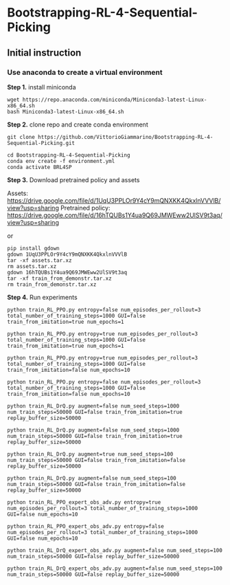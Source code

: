 # Bootstrapping-RL-4-Sequential-Picking

## Initial instruction

### Use anaconda to create a virtual environment

**Step 1.** install miniconda

```shell
wget https://repo.anaconda.com/miniconda/Miniconda3-latest-Linux-x86_64.sh
bash Miniconda3-latest-Linux-x86_64.sh
```

**Step 2.** clone repo and create conda environment

```shell
git clone https://github.com/VittorioGiammarino/Bootstrapping-RL-4-Sequential-Picking.git
```

```shell
cd Bootstrapping-RL-4-Sequential-Picking
conda env create -f environment.yml
conda activate BRL4SP
```

**Step 3.** Download pretrained policy and assets

Assets: https://drive.google.com/file/d/1UqU3PPLOr9Y4cY9mQNXKK4QkxlnVVVlB/view?usp=sharing
Pretrained policy: https://drive.google.com/file/d/16hTQUBs1Y4ua9Q69JMWEww2UlSV9t3aq/view?usp=sharing

or 

```shell
pip install gdown
gdown 1UqU3PPLOr9Y4cY9mQNXKK4QkxlnVVVlB
tar -xf assets.tar.xz
rm assets.tar.xz
gdown 16hTQUBs1Y4ua9Q69JMWEww2UlSV9t3aq
tar -xf train_from_demonstr.tar.xz
rm train_from_demonstr.tar.xz 
```

**Step 4.** Run experiments

```shell
python train_RL_PPO.py entropy=false num_episodes_per_rollout=3 total_number_of_training_steps=1000 GUI=false train_from_imitation=true num_epochs=1
```

```shell
python train_RL_PPO.py entropy=true num_episodes_per_rollout=3 total_number_of_training_steps=1000 GUI=false train_from_imitation=true num_epochs=1
```
```shell
python train_RL_PPO.py entropy=true num_episodes_per_rollout=3 total_number_of_training_steps=1000 GUI=false train_from_imitation=false num_epochs=10
```

```shell
python train_RL_PPO.py entropy=false num_episodes_per_rollout=3 total_number_of_training_steps=1000 GUI=false train_from_imitation=false num_epochs=10
```


```shell
python train_RL_DrQ.py augment=false num_seed_steps=1000 num_train_steps=50000 GUI=false train_from_imitation=true replay_buffer_size=50000
```

```shell
python train_RL_DrQ.py augment=false num_seed_steps=1000 num_train_steps=50000 GUI=false train_from_imitation=true replay_buffer_size=50000
```
```shell
python train_RL_DrQ.py augment=true num_seed_steps=100 num_train_steps=50000 GUI=false train_from_imitation=false replay_buffer_size=50000
```

```shell
python train_RL_DrQ.py augment=false num_seed_steps=100 num_train_steps=50000 GUI=false train_from_imitation=false replay_buffer_size=50000
```


```shell
python train_RL_PPO_expert_obs_adv.py entropy=true num_episodes_per_rollout=3 total_number_of_training_steps=1000 GUI=false num_epochs=10
```

```shell
python train_RL_PPO_expert_obs_adv.py entropy=false num_episodes_per_rollout=3 total_number_of_training_steps=1000 GUI=false num_epochs=10
```

```shell
python train_RL_DrQ_expert_obs_adv.py augment=false num_seed_steps=100 num_train_steps=50000 GUI=false replay_buffer_size=50000
```

```shell
python train_RL_DrQ_expert_obs_adv.py augment=false num_seed_steps=100 num_train_steps=50000 GUI=false replay_buffer_size=50000
```
